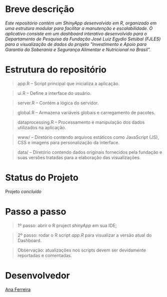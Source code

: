 # Breve descrição

*Este repositório contém um ShinyApp desenvolvido em R, organizado em uma estrutura modular para facilitar a manutenção e escalabilidade. O aplicativo consiste em um dashboard interativo desenvolvido para o Departamento de Pesquisa da Fundação José Luiz Egydio Setúbal (FJLES) para a visualização de dados do projeto "Investimento e Apoio para Garantia da Soberania e Segurança Alimentar e Nutricional no Brasil".*

# Estrutura do repositório

> app.R – Script principal que inicializa a aplicação.

> ui.R – Define a interface do usuário.

> server.R – Contém a lógica do servidor.

> global.R – Armazena variáveis globais e carregamento de pacotes.

> dataprocessing.R – Processamento e manipulação dos dados utilizados na aplicação.

> www/ – Diretório contendo arquivos estáticos como JavaScript (JS), CSS e imagens para personalização da interface.

> data/ – Diretório contendo dados originais fornecidos pela fundação e suas versões tratadas para a elaboração das visualizações.

# Status do Projeto

Projeto *concluído*

# Passo a passo

> 1º passo: abrir o R project *shinyApp* em sua IDE;

> 2º passo: rodar o R script *app.R* para visualizar a versão atual do Dashboard.

> Observação: atualizações nos scripts devem ser devidamente reportadas e comentadas.

# Desenvolvedor

[Ana Ferreira](https://www.linkedin.com/in/ana-ferreira-psc/)